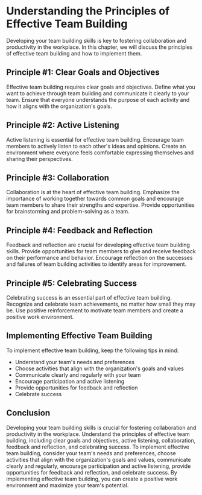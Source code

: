 Understanding the Principles of Effective Team Building
========================================================================================================

Developing your team building skills is key to fostering collaboration and productivity in the workplace. In this chapter, we will discuss the principles of effective team building and how to implement them.

Principle #1: Clear Goals and Objectives
----------------------------------------

Effective team building requires clear goals and objectives. Define what you want to achieve through team building and communicate it clearly to your team. Ensure that everyone understands the purpose of each activity and how it aligns with the organization's goals.

Principle #2: Active Listening
------------------------------

Active listening is essential for effective team building. Encourage team members to actively listen to each other's ideas and opinions. Create an environment where everyone feels comfortable expressing themselves and sharing their perspectives.

Principle #3: Collaboration
---------------------------

Collaboration is at the heart of effective team building. Emphasize the importance of working together towards common goals and encourage team members to share their strengths and expertise. Provide opportunities for brainstorming and problem-solving as a team.

Principle #4: Feedback and Reflection
-------------------------------------

Feedback and reflection are crucial for developing effective team building skills. Provide opportunities for team members to give and receive feedback on their performance and behavior. Encourage reflection on the successes and failures of team building activities to identify areas for improvement.

Principle #5: Celebrating Success
---------------------------------

Celebrating success is an essential part of effective team building. Recognize and celebrate team achievements, no matter how small they may be. Use positive reinforcement to motivate team members and create a positive work environment.

Implementing Effective Team Building
------------------------------------

To implement effective team building, keep the following tips in mind:

* Understand your team's needs and preferences
* Choose activities that align with the organization's goals and values
* Communicate clearly and regularly with your team
* Encourage participation and active listening
* Provide opportunities for feedback and reflection
* Celebrate success

Conclusion
----------

Developing your team building skills is crucial for fostering collaboration and productivity in the workplace. Understand the principles of effective team building, including clear goals and objectives, active listening, collaboration, feedback and reflection, and celebrating success. To implement effective team building, consider your team's needs and preferences, choose activities that align with the organization's goals and values, communicate clearly and regularly, encourage participation and active listening, provide opportunities for feedback and reflection, and celebrate success. By implementing effective team building, you can create a positive work environment and maximize your team's potential.
